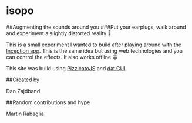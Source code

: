 # isopo
##Augmenting the sounds around you
###Put your earplugs, walk around and experiment a slightly distorted reality 🙉


This is a small experiment I wanted to build after playing around with the <a href="https://itunes.apple.com/us/app/inception-the-app/id405235483?mt=8" target="_blank">Inception app</a>. This is the same idea but using web technologies and you can control the effects. It also works offline 😀</p>
This site was build using <a href="https://alemangui.github.io/pizzicato/" target="_blank">PizzicatoJS</a> and <a href="https://workshop.chromeexperiments.com/examples/gui/#1--Basic-Usage" target="_blank">dat.GUI</a>.</p>


##Created by

Dan Zajdband

##Random contributions and hype

Martin Rabaglia 
